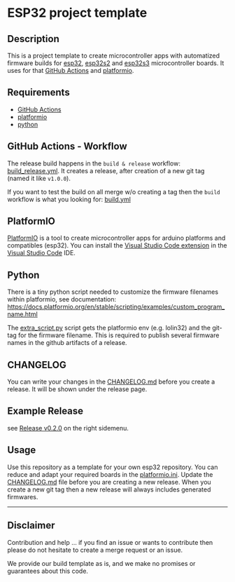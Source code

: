 # ESP32 project template

## Description

This is a project template to create microcontroller apps with automatized firmware builds for [esp32](https://www.espressif.com/en/products/socs/esp32), [esp32s2](https://www.espressif.com/en/products/socs/esp32-s2) and [esp32s3](https://www.espressif.com/en/products/socs/esp32-s3) microcontroller boards. It uses for that [GitHub Actions](https://github.com/features/actions) and [platformio](https://platformio.org/).


## Requirements

- [GitHub Actions](https://github.com/features/actions)
- [platformio](https://platformio.org/)
- [python](https://www.python.org/)


## GitHub Actions - Workflow

The release build happens in the `build & release` workflow: [build_release.yml](.github/workflows/build_release.yml).
It creates a release, after creation of a new git tag (named it like `v1.0.0`).

If you want to test the build on all merge w/o creating a tag then the `build` workflow is what you looking for: [build.yml](.github/workflows/build.yml)


## PlatformIO

[PlatformIO](https://platformio.org/) is a tool to create microcontroller apps for arduino platforms and compatibles (esp32). You can install the [Visual Studio Code extension](https://platformio.org/install/ide?install=vscode) in the [Visual Studio Code](https://code.visualstudio.com/) IDE.


## Python

There is a tiny python script needed to customize the firmware filenames within platformio, see documentation: https://docs.platformio.org/en/stable/scripting/examples/custom_program_name.html

The [extra_script.py](extra_script.py) script gets the platformio env (e.g. lolin32) and the git-tag for the firmware filename.
This is required to publish several firmware names in the github artifacts of a release.

## CHANGELOG

You can write your changes in the [CHANGELOG.md](CHANGELOG.md) before you create a release. It will be shown under the release page.

## Example Release

see [Release v0.2.0](https://github.com/mcuw/esp-ghbuild-template/releases/tag/v0.2.0) on the right sidemenu.

## Usage

Use this repository as a template for your own esp32 repository. You can reduce and adapt your required boards in the [platformio.ini](platformio.ini). Update the [CHANGELOG.md](CHANGELOG.md) file before you are creating a new release. When you create a new git tag then a new release will always includes  generated firmwares.

---

## Disclaimer

Contribution and help ... if you find an issue or wants to contribute then please do not hesitate to create a merge request or an issue.

We provide our build template as is, and we make no promises or guarantees about this code.
